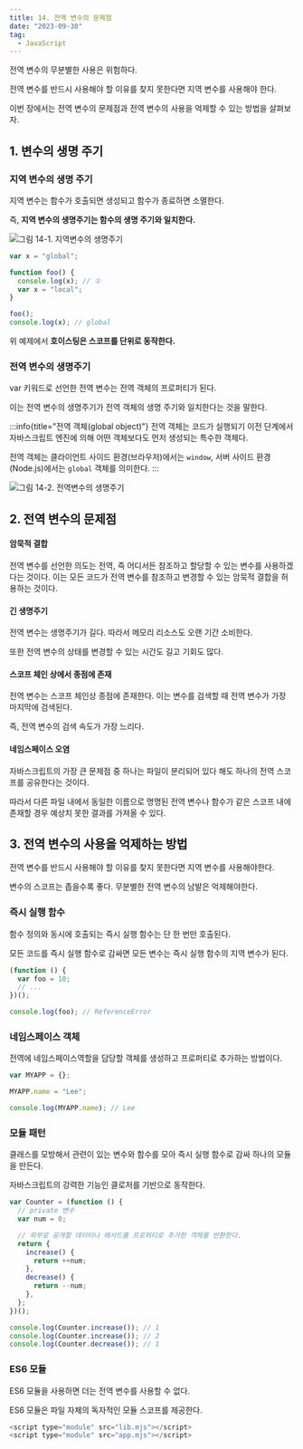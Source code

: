 ```yaml
---
title: 14. 전역 변수의 문제점
date: "2023-09-30"
tag:
  - JavaScript
---
```


전역 변수의 무분별한 사용은 위험하다.

전역 변수를 반드시 사용해야 할 이유를 찾지 못한다면 지역 변수를 사용해야 한다.

이번 장에서는 전역 변수의 문제점과 전역 변수의 사용을 억제할 수 있는 방법을 살펴보자.

<!-- end -->

## 1. 변수의 생명 주기

### 지역 변수의 생명 주기

지역 변수는 함수가 호출되면 생성되고 함수가 종료하면 소멸한다.

즉, **지역 변수의 생명주기는 함수의 생명 주기와 일치한다.**

![그림 14-1. 지역변수의 생명주기](https://github.com/Zamoca42/blog/assets/96982072/b592d305-7a1d-47f9-99a3-23e7f66ea83f)

```js
var x = "global";

function foo() {
  console.log(x); // ①
  var x = "local";
}

foo();
console.log(x); // global
```

위 예제에서 **호이스팅은 스코프를 단위로 동작한다.**

### 전역 변수의 생명주기

var 키워드로 선언한 전역 변수는 전역 객체의 프로퍼티가 된다.

이는 전역 변수의 생명주기가 전역 객체의 생명 주기와 일치한다는 것을 말한다.

:::info{title="전역 객체(global object)"}
전역 객체는 코드가 실행되기 이전 단계에서 자바스크립트 엔진에 의해 어떤 객체보다도 먼저 생성되는 특수한 객체다.

전역 객체는 클라이언트 사이드 환경(브라우저)에서는 `window`, 서버 사이드 환경(Node.js)에서는 `global` 객체를 의미한다.
:::

![그림 14-2. 전역변수의 생명주기](https://github.com/Zamoca42/blog/assets/96982072/04f08ff2-1ddf-4452-ac40-ef66a3bf41d0)

## 2. 전역 변수의 문제점

#### 암묵적 결합

전역 변수를 선언한 의도는 전역, 즉 어디서든 참조하고 할당할 수 있는 변수를 사용하겠다는 것이다.
이는 모든 코드가 전역 변수를 참조하고 변경할 수 있는 암묵적 결합을 허용하는 것이다.

#### 긴 생명주기

전역 변수는 생명주기가 길다. 따라서 메모리 리소스도 오랜 기간 소비한다.

또한 전역 변수의 상태를 변경할 수 있는 시간도 길고 기회도 많다.

#### 스코프 체인 상에서 종점에 존재

전역 변수는 스코프 체인상 종점에 존재한다. 이는 변수를 검색할 때 전역 변수가 가장 마지막에 검색된다.

즉, 전역 변수의 검색 속도가 가장 느리다.

#### 네임스페이스 오염

자바스크립트의 가장 큰 문제점 중 하나는 파일이 분리되어 있다 해도 하나의 전역 스코프를 공유한다는 것이다.

따라서 다른 파일 내에서 동일한 이름으로 명명된 전역 변수나 함수가 같은 스코프 내에 존재할 경우 예상치 못한 결과를 가져올 수 있다.

## 3. 전역 변수의 사용을 억제하는 방법

전역 변수를 반드시 사용해야 할 이유를 찾지 못한다면 지역 변수를 사용해야한다.

변수의 스코프는 좁을수록 좋다. 무분별한 전역 변수의 남발은 억제해야한다.

### 즉시 실행 함수

함수 정의와 동시에 호출되는 즉시 실행 함수는 단 한 번만 호출된다.

모든 코드를 즉시 실행 함수로 감싸면 모든 변수는 즉시 실행 함수의 지역 변수가 된다.

```js
(function () {
  var foo = 10;
  // ...
})();

console.log(foo); // ReferenceError
```

### 네임스페이스 객체

전역에 네임스페이스역할을 담당할 객체를 생성하고 프로퍼티로 추가하는 방법이다.

```js
var MYAPP = {};

MYAPP.name = "Lee";

console.log(MYAPP.name); // Lee
```

### 모듈 패턴

클래스를 모방해서 관련이 있는 변수와 함수를 모아 즉시 실행 함수로 감싸 하나의 모듈을 만든다.

자바스크립트의 강력한 기능인 클로저를 기반으로 동작한다.

```js
var Counter = (function () {
  // private 변수
  var num = 0;

  // 외부로 공개할 데이터나 메서드를 프로퍼티로 추가한 객체를 반환한다.
  return {
    increase() {
      return ++num;
    },
    decrease() {
      return --num;
    },
  };
})();

console.log(Counter.increase()); // 1
console.log(Counter.increase()); // 2
console.log(Counter.decrease()); // 1
```

### ES6 모듈

ES6 모듈을 사용하면 더는 전역 변수를 사용할 수 없다.

ES6 모듈은 파일 자체의 독자적인 모듈 스코프를 제공한다.

```js
<script type="module" src="lib.mjs"></script>
<script type="module" src="app.mjs"></script>
```
